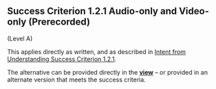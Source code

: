 ## Success Criterion 1.2.1 Audio-only and Video-only (Prerecorded)

(Level A)

This applies directly as written, and as described in [Intent from Understanding Success Criterion 1.2.1](https://www.w3.org/WAI/WCAG22/Understanding/audio-only-and-video-only-prerecorded#intent).

<div class="note">

The alternative can be provided directly in the **[view](https://www.w3.org/TR/wcag-3.0/#dfn-views)** – or provided in an alternate version that meets the success criteria.

</div>